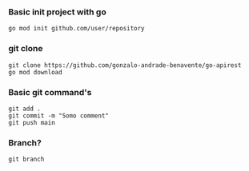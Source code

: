 ### Basic init project with go
```
go mod init github.com/user/repository
```

### git clone 
`````
git clone https://github.com/gonzalo-andrade-benavente/go-apirest
go mod download
`````

### Basic git command's
`````
git add .
git commit -m "Somo comment"
git push main

`````

### Branch?
`````
git branch
`````
